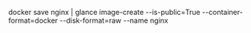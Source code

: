 docker save nginx |  glance image-create --is-public=True --container-format=docker --disk-format=raw --name nginx

